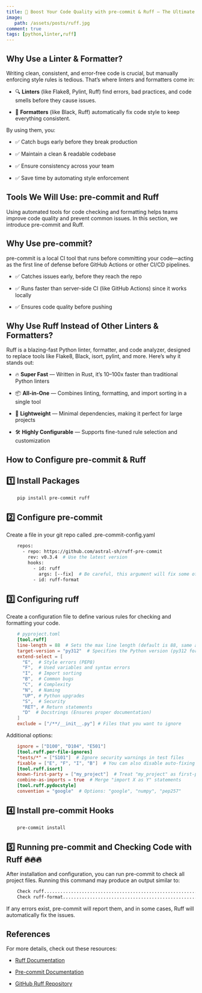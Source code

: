 ```yaml
---
title: 🚀 Boost Your Code Quality with pre-commit & Ruff – The Ultimate Guide!
image:
   path: /assets/posts/ruff.jpg
comment: true
tags: [python,linter,ruff]
---
```


## Why Use a Linter & Formatter?

Writing clean, consistent, and error-free code is crucial, but manually enforcing style rules is tedious. That’s where linters and formatters come in:

* 🔍 **Linters** (like Flake8, Pylint, Ruff) find errors, bad practices, and code smells before they cause issues.

* 🎨 **Formatters** (like Black, Ruff) automatically fix code style to keep everything consistent.

By using them, you:

* ✅ Catch bugs early before they break production

* ✅ Maintain a clean & readable codebase

* ✅ Ensure consistency across your team

* ✅ Save time by automating style enforcement

## Tools We Will Use: pre-commit and Ruff

Using automated tools for code checking and formatting helps teams improve code quality and prevent common issues. In this section, we introduce pre-commit and Ruff.

## Why Use pre-commit?

pre-commit is a local CI tool that runs before committing your code—acting as the first line of defense before GitHub Actions or other CI/CD pipelines.

* ✅ Catches issues early, before they reach the repo

* ✅ Runs faster than server-side CI (like GitHub Actions) since it works locally

* ✅ Ensures code quality before pushing

## Why Use Ruff Instead of Other Linters & Formatters?

Ruff is a blazing-fast Python linter, formatter, and code analyzer, designed to replace tools like Flake8, Black, isort, pylint, and more. Here’s why it stands out:

* 🔥 **Super Fast** — Written in Rust, it’s 10–100x faster than traditional Python linters

* 📦 **All-in-One** — Combines linting, formatting, and import sorting in a single tool

* 🚀 **Lightweight** — Minimal dependencies, making it perfect for large projects

* 🛠 **Highly Configurable** — Supports fine-tuned rule selection and customization

## How to Configure pre-commit & Ruff

## 1️⃣ Install Packages
```bash
    pip install pre-commit ruff
```
## 2️⃣ Configure pre-commit

Create a file in your git repo called .pre-commit-config.yaml
```dockerfile
    repos:
      - repo: https://github.com/astral-sh/ruff-pre-commit
        rev: v0.3.4  # Use the latest version
        hooks:
          - id: ruff
            args: [--fix]  # Be careful, this argument will fix some of the problems
          - id: ruff-format
```
## 3️⃣ Configuring ruff

Create a configuration file to define various rules for checking and formatting your code.
```toml
    # pyproject.toml
    [tool.ruff]
    line-length = 88  # Sets the max line length (default is 88, same as Black)
    target-version = "py312"  # Specifies the Python version (py312 for Python 3.12)
    extend-select = [
      "E",  # Style errors (PEP8)
      "F",  # Used variables and syntax errors
      "I",  # Import sorting
      "B",  # Common bugs
      "C",  # Complexity
      "N",  # Naming
      "UP", # Python upgrades
      "S",  # Security
      "RET", # Return statements
      "D"  # Docstrings (Ensures proper documentation)
    ]
    exclude = ["/**/__init__.py"] # Files that you want to ignore
```
Additional options:
```toml
    ignore = ["D100", "D104", "E501"]
    [tool.ruff.per-file-ignores]
    "tests/*" = ["S101"]  # Ignore security warnings in test files
    fixable = ["E", "F", "I", "B"]  # You can also disable auto-fixing for specific rules
    [tool.ruff.isort]
    known-first-party = ["my_project"]  # Treat "my_project" as first-party
    combine-as-imports = true  # Merge "import X as Y" statements
    [tool.ruff.pydocstyle]
    convention = "google"  # Options: "google", "numpy", "pep257"
```
## 4️⃣ Install pre-commit Hooks
```bash
    pre-commit install
```
## 5️⃣ Running pre-commit and Checking Code with Ruff 🔥🔥🔥

After installation and configuration, you can run pre-commit to check all project files. Running this command may produce an output similar to:
```bash
    Check ruff..............................................................Passed
    Check ruff-format......................................................Passed
```
If any errors exist, pre-commit will report them, and in some cases, Ruff will automatically fix the issues.

## References

For more details, check out these resources:

* [Ruff Documentation](https://beta.ruff.rs/docs/)

* [Pre-commit Documentation](https://pre-commit.com/)

* [GitHub Ruff Repository](https://github.com/astral-sh/ruff)
